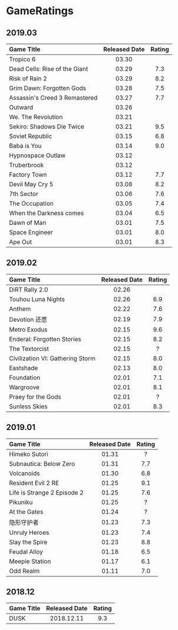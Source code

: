 # GameRatings

## 2019.03

Game Title|Released Date|Rating
:-|:-:|:-:
Tropico 6 | 03.30 | 
Dead Cells: Rise of the Giant | 03.29 | 7.3
Risk of Rain 2 | 03.29 | 8.2
Grim Dawn: Forgotten Gods | 03.28 | 7.5
Assassin's Creed 3 Remastered | 03.27 | 7.7
Outward | 03.26
We. The Revolution | 03.21
Sekiro: Shadows Die Twice | 03.21 | 9.5
Soviet Republic | 03.15 | 6.8
Baba is You | 03.14 | 9.0
Hypnospace Outlaw | 03.12
Truberbrook | 03.12
Factory Town | 03.12 | 7.7
Devil May Cry 5 | 03.08 | 8.2
7th Sector | 03.06 | 7.6
The Occupation | 03.05 | 7.4
When the Darkness comes | 03.04 | 6.5
Dawn of Man | 03.01 | 7.5
Space Engineer | 03.01 | 8.0
Ape Out | 03.01 | 8.3


## 2019.02

Game Title|Released Date|Rating
:-|:-:|:-:
DiRT Rally 2.0 | 02.26
Touhou Luna Nights | 02.26 | 6.9
Anthem | 02.22 | 7.6
Devotion 还愿 | 02.19 | 7.9
Metro Exodus | 02.15 | 9.6
Enderal: Forgotten Stories | 02.15 | 8.2
The Textorcist | 02.15 | ?
Civilization VI: Gathering Storm | 02.15 | 8.0
Eastshade | 02.13 | 8.0
Foundation | 02.01 | 7.1
Wargroove | 02.01 | 8.1
Praey for the Gods | 02.01 | ?
Sunless Skies | 02.01 | 8.3

## 2019.01

Game Title|Released Date|Rating
:-|:-:|:-:
Himeko Sutori | 01.31 | ?
Subnautica: Below Zero | 01.31 |7.7
Volcanoids | 01.30 | 6.8
Resident Evil 2 RE | 01.25 | 9.1
Life is Strange 2 Episode 2 | 01.25 | 7.6
Pikuniku | 01.25 | ?
At the Gates | 01.24 | ?
隐形守护者 | 01.23 | 7.3
Unruly Heroes | 01.23 | 7.4
Slay the Spire | 01.23 | 8.8
Feudal Alloy | 01.18 | 6.5
Meeple Station | 01.17 | 6.1
Odd Realm | 01.11 | 7.0

## 2018.12

Game Title|Released Date|Rating
:-|:-:|:-:
DUSK | 2018.12.11 | 9.3
